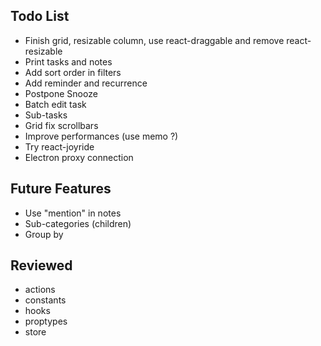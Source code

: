 ## Todo List

* Finish grid, resizable column, use react-draggable and remove react-resizable
* Print tasks and notes
* Add sort order in filters
* Add reminder and recurrence
* Postpone Snooze
* Batch edit task
* Sub-tasks
* Grid fix scrollbars
* Improve performances (use memo ?)
* Try react-joyride
* Electron proxy connection

## Future Features

* Use "mention" in notes
* Sub-categories (children)
* Group by

## Reviewed

* actions
* constants
* hooks
* proptypes
* store